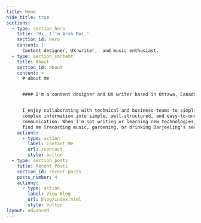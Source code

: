 ```yaml
---
title: Home
hide_title: true
sections:
  - type: section_hero
    title: 'Hi, I''m Arsh Rai.'
    section_id: hero
    content: |
      Content designer, UX writer,  and music enthusiast.
  - type: section_content
    title: About
    section_id: about
    content: >
      # about me


      #### I'm a content designer and UX writer based in Ottawa, Canada.


      I enjoy collaborating with technical and business teams to simplify
      complex information into simple, well-structured, and easy-to-understand
      communication. When I'm not writing or learning new technologies, you'll
      find me [recording music, gardening, or drinking Darjeeling's second flush.
    actions:
      - type: action
        label: Contact Me
        url: /contact
        style: button
  - type: section_posts
    title: Recent Posts
    section_id: recent-posts
    posts_number: 4
    actions:
      - type: action
        label: View Blog
        url: blog/index.html
        style: button
layout: advanced
---
```

